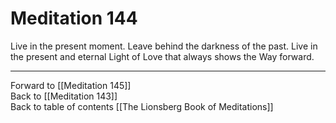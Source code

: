 # Meditation 144

Live in the present moment. 
Leave behind the darkness of the past. Live in the present and eternal Light of Love that always shows the Way forward. 

___

Forward to [[Meditation 145]]  
Back to [[Meditation 143]]  
Back to table of contents [[The Lionsberg Book of Meditations]]  